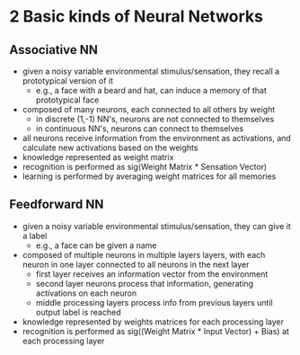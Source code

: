 # 2 Basic kinds of Neural Networks

## Associative NN

- given a noisy variable environmental stimulus/sensation, they recall a prototypical version of it
   - e.g., a face with a beard and hat, can induce a memory of that prototypical face
- composed of many neurons, each connected to all others by weight
   - in discrete (1,-1) NN's, neurons are not connected to themselves
   - in continuous NN's, neurons can connect to themselves
- all neurons receive information from the environment as activations, and calculate new activations based on the weights
- knowledge represented as weight matrix
- recognition is performed as sig(Weight Matrix * Sensation Vector)
- learning is performed by averaging weight matrices for all memories

## Feedforward NN

- given a noisy variable environmental stimulus/sensation, they can give it a label
   - e.g., a face can be given a name
- composed of multiple neurons in multiple layers layers, with each neuron in
one layer connected to all neurons in the next layer
   - first layer receives an information vector from the environment
   - second layer neurons process that information, generating activations on each neuron
   - middle processing layers process info from previous layers until output label is reached
- knowledge represented by weights matrices for each processing layer
- recognition is performed as sig((Weight Matrix * Input Vector) + Bias) at each processing layer

